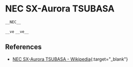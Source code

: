 # NEC SX-Aurora TSUBASA

`__NEC__`

`__ve`
`__ve__`

## References

- [NEC SX-Aurora TSUBASA - Wikipedia](https://en.wikipedia.org/wiki/NEC_SX-Aurora_TSUBASA){:target="_blank"}

<!---
Type|Macro|Description
---|---|---
Identification|`__ve__`|Defined by NEC C/C++ Compiler and Clang
Identification|`__ve`|Defined by NEC C/C++ Compiler and Clang
Identification|`__NEC__`|Defined by NEC C/C++ Compiler and Clang
--->